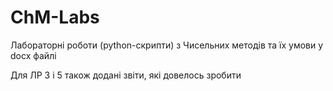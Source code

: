 # ChM-Labs
Лабораторні роботи (python-скрипти) з Чисельних методів та їх умови у docx файлі

Для ЛР 3 і 5 також додані звіти, які довелось зробити
